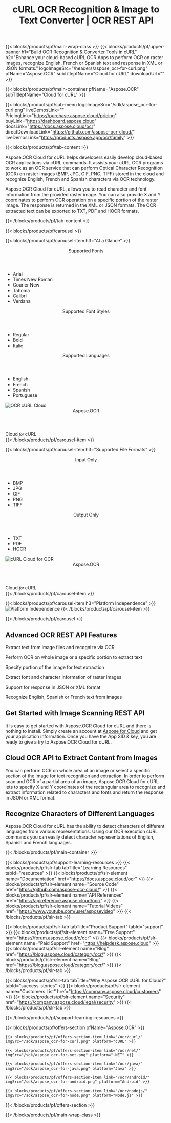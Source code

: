 ﻿---
title: cURL OCR Recognition & Image to Text Converter | OCR REST API 
description: Enhance your cloud-based cURL OCR Apps to perform OCR on raster images, recognize English, French or Spanish text and response in XML or JSON formats
weight: 30
url: /curl
---

{{< blocks/products/pf/main-wrap-class >}}
{{< blocks/products/pf/upper-banner h1="Build OCR Recognition & Converter Tools in cURL" h2="Enhance your cloud-based cURL OCR Apps to perform OCR on raster images, recognize English, French or Spanish text and response in XML or JSON formats." logoImageSrc="/headers/aspose_ocr-for-curl.png" pfName="Aspose.OCR" subTitlepfName="Cloud for cURL" downloadUrl="" >}}

{{< blocks/products/pf/main-container pfName="Aspose.OCR" subTitlepfName="Cloud for cURL" >}}

{{< blocks/products/pf/sub-menu logoImageSrc="/sdk/aspose_ocr-for-curl.png" liveDemosLink="" PricingLink="https://purchase.aspose.cloud/pricing" buyLink="https://dashboard.aspose.cloud" docsLink="https://docs.aspose.cloud/ocr" directDownloadLink="https://github.com/aspose-ocr-cloud/" liveDemosLink="https://products.aspose.app/ocr/family" >}}

{{< blocks/products/pf/tab-content >}}
<p>Aspose.OCR Cloud for cURL helps developers easily develop cloud-based OCR applications via cURL commands. It assists your cURL OCR programs to work as an OCR service that can perform Optical Character Recognition (OCR) on raster images (BMP, JPG, GIF, PNG, TIFF) stored in the cloud and recognize English, French and Spanish characters via OCR technology.</p>
<p>Aspose.OCR Cloud for cURL, allows you to read character and font information from the provided raster image. You can also provide X and Y coordinates to perform OCR operation on a specific portion of the raster image. The response is returned in the XML or JSON formats. The OCR extracted text can be exported to TXT, PDF and HOCR formats.</p>
{{< /blocks/products/pf/tab-content >}}

<!--Diagrams Start-->
{{< blocks/products/pf/carousel >}}

{{< blocks/products/pf/carousel-item h3="At a Glance"  >}}
<div class="diagram1 d1-cloud">
<div class="d1-row">
<div class="d1-col d1-left"><header><i class="fa fa-font"> </i>Supported Fonts</header><ul><li>Arial</li>
<li>Times New Roman</li>
<li>Courier New</li>
<li>Tahoma</li>
<li>Calibri</li>
<li>Verdana</li>
</ul><header><i class="fa fa-text-width"> </i>Supported Font Styles</header><ul><li>Regular</li>
<li>Bold</li>
<li>Italic</li>
</ul></div>
<!--/left-->
<div class="d1-col d1-right"><header><i class="fa fa-language"> </i>Supported Languages</header><ul><li>English</li>
<li>French</li>
<li>Spanish</li>
<li>Portuguese</li>
</ul></div>
<!--/right--></div>
<!--/row-->
<div class="d1-logo"><img src="/sdk/aspose_ocr-for-curl.png" alt="OCR cURL Cloud"><header>Aspose.OCR</header><footer>Cloud <small> <em>for </em> </small>cURL</footer></div>
<!--/logo--></div>
<!--/diagram1-->
{{< /blocks/products/pf/carousel-item >}}

{{< blocks/products/pf/carousel-item h3="Supported File Formats" >}}
<div class="diagram1 d2  d1-cloud">
<div class="d1-row">
<div class="d1-col d1-left"><header><i class="fa fa-long-arrow-down "> </i>Input Only</header><ul><li>BMP</li>
<li>JPG</li>
<li>GIF</li>
<li>PNG</li>
<li>TIFF</li>
</ul></div>
<!--/left-->
<div class="d1-col d1-right"><header><i class="fa fa-mail-forward "> </i>Output Only</header><ul><li>TXT</li>
<li>PDF</li>
<li>HOCR</li>
</ul>
 </div>
<!--/right--></div>
<!--/row-->
<div class="d1-logo"><img src="/sdk/aspose_ocr-for-curl.png" alt="cURL Cloud for OCR"><header>Aspose.OCR</header><footer>Cloud <small> <em>for </em> </small>cURL</footer></div>
<!--/logo--></div>
<!--/diagram2-->
{{< /blocks/products/pf/carousel-item >}}


{{< blocks/products/pf/carousel-item h3="Platform Independence" >}}
<img title="Platform Independence" src="/supported-platform-min.png" alt="Platform Independence">
{{< /blocks/products/pf/carousel-item >}}

{{< /blocks/products/pf/carousel >}}
<!--Diagrams End-->

<!--Feature-section Start-->
<div class="container-fluid features-section bg-gray"><a id="features" class="anchor" name="features"></a> 
<div class="row">
<div class="container">
<h2 class="pr-ft">Advanced OCR REST API Features</h2>
<p> </p>
<div class="col-lg-4"><em class="fa fa-file-text-o  ico-blue fa-2x col-lg-2"> </em>
<p class="col-lg-10">Extract text from image files and recognize via OCR</p>
</div>
<div class="col-lg-4"><em class="fa fa-image  ico-blue fa-2x col-lg-2"> </em>
<p class="col-lg-10">Perform OCR on whole image or a specific portion to extract text</p>
</div>
<div class="col-lg-4"><em class="fa fa-language  ico-blue fa-2x col-lg-2"> </em>
<p class="col-lg-10">Specify portion of the image for text extraction</p>
</div>
<div class="col-lg-4"><em class="fa fa-font  ico-blue fa-2x col-lg-2"> </em>
<p class="col-lg-10">Extract font and character information of raster images</p>
</div>
<div class="col-lg-4"><em class="fa  fa-bold ico-blue fa-2x col-lg-2"> </em>
<p class="col-lg-10">Support for response in JSON or XML format</p>
</div>
<div class="col-lg-4"><em class="fa fa-image  ico-blue fa-2x col-lg-2"> </em>
<p class="col-lg-10">Recognize English, Spanish or French text from images</p>
</div>
<div class="col-lg-12">
<h2 class="h2title">Get Started with Image Scanning REST API</h2>
<p>It is easy to get started with Aspose.OCR Cloud for cURL and there is nothing to install. Simply create an account at <a href="https://dashboard.aspose.cloud/#/">Aspose for Cloud</a> and get your application information. Once you have the App SID & key, you are ready to give a try to Aspose.OCR Cloud for cURL.</p>
</div>
<div class="col-lg-12">
<h2 class="h2title">Cloud OCR API to Extract Content from Images</h2>
<p>You can perform OCR on whole area of an image or select a specific section of the image for text recognition and extraction. In order to perform scan and OCR of a partial area of an image, Aspose.OCR Cloud for cURL lets to specify X and Y coordinates of the rectangular area to recognize and extract information related to characters and fonts and return the response in JSON or XML format.</p>
</div>
<div class="col-lg-12">
<h2 class="h2title">Recognize Characters of Different Languages</h2>
<p>Aspose.OCR Cloud for cURL has the ability to detect characters of different languages from various representations. Using our OCR execution cURL commands you can easily detect character representations of English, Spanish and French languages.</p>
</div>
</div>
</div>
</div>
</div>
<!--Feature-section End-->

{{< /blocks/products/pf/main-container >}}

{{< blocks/products/pf/support-learning-resources >}}
{{< blocks/products/pf/slr-tab tabTitle="Learning Resources" tabId="resources" >}}
{{< blocks/products/pf/slr-element name="Documentation" href="https://docs.aspose.cloud/ocr" >}}
{{< blocks/products/pf/slr-element name="Source Code" href="https://github.com/aspose-ocr-cloud/" >}}
{{< blocks/products/pf/slr-element name="API References" href="https://apireference.aspose.cloud/ocr/" >}}
{{< blocks/products/pf/slr-element name="Tutorial Videos" href="https://www.youtube.com/user/asposevideo" >}}
{{< /blocks/products/pf/slr-tab >}}

{{< blocks/products/pf/slr-tab tabTitle="Product Support" tabId="support" >}}
{{< blocks/products/pf/slr-element name="Free Support" href="https://forum.aspose.cloud/c/ocr" >}}
{{< blocks/products/pf/slr-element name="Paid Support" href="https://helpdesk.aspose.cloud" >}}
{{< blocks/products/pf/slr-element name="Blog" href="https://blog.aspose.cloud/category/ocr/" >}}
{{< blocks/products/pf/slr-element name="Blog" href="https://blog.aspose.cloud/category/ocr/" >}}
{{< /blocks/products/pf/slr-tab >}}

{{< blocks/products/pf/slr-tab tabTitle="Why Aspose.OCR cURL for Cloud?" tabId="success-stories" >}}
{{< blocks/products/pf/slr-element name="Customers List" href="https://company.aspose.cloud/customers" >}}
{{< blocks/products/pf/slr-element name="Security" href="https://company.aspose.cloud/legal/security" >}}
{{< /blocks/products/pf/slr-tab >}}

{{< /blocks/products/pf/support-learning-resources >}}


{{< blocks/products/pf/offers-section pfName="Aspose.OCR" >}}

    {{< blocks/products/pf/offers-section-item link="/ocr/curl/" imgSrc="/sdk/aspose_ocr-for-curl.png" platform="cURL" >}}
	
    {{< blocks/products/pf/offers-section-item link="/ocr/net/" imgSrc="/sdk/aspose_ocr-for-net.png" platform=".NET" >}}
	
    {{< blocks/products/pf/offers-section-item link="/ocr/java/" imgSrc="/sdk/aspose_ocr-for-java.png" platform="Java" >}}
	
	{{< blocks/products/pf/offers-section-item link="/ocr/android/" imgSrc="/sdk/aspose_ocr-for-android.png" platform="Android" >}}
	
    {{< blocks/products/pf/offers-section-item link="/ocr/nodejs/" imgSrc="/sdk/aspose_ocr-for-node.png" platform="Node.js" >}}
	
{{< /blocks/products/pf/offers-section >}}

{{< /blocks/products/pf/main-wrap-class >}}